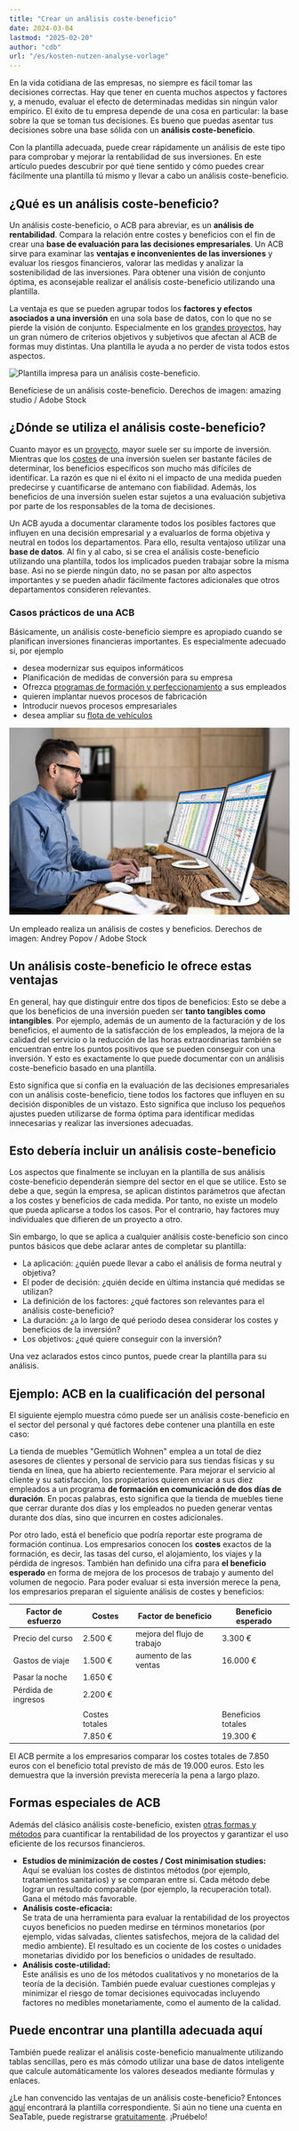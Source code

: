 ```yaml
---
title: "Crear un análisis coste-beneficio"
date: 2024-03-04
lastmod: "2025-02-20"
author: "cdb"
url: "/es/kosten-nutzen-analyse-vorlage"
---
```


En la vida cotidiana de las empresas, no siempre es fácil tomar las decisiones correctas. Hay que tener en cuenta muchos aspectos y factores y, a menudo, evaluar el efecto de determinadas medidas sin ningún valor empírico. El éxito de tu empresa depende de una cosa en particular: la base sobre la que se toman tus decisiones. Es bueno que puedas asentar tus decisiones sobre una base sólida con un **análisis coste-beneficio**.

Con la plantilla adecuada, puede crear rápidamente un análisis de este tipo para comprobar y mejorar la rentabilidad de sus inversiones. En este artículo puedes descubrir por qué tiene sentido y cómo puedes crear fácilmente una plantilla tú mismo y llevar a cabo un análisis coste-beneficio.

## ¿Qué es un análisis coste-beneficio?

Un análisis coste-beneficio, o ACB para abreviar, es un **análisis de rentabilidad**. Compara la relación entre costes y beneficios con el fin de crear una **base de evaluación para las decisiones empresariales**. Un ACB sirve para examinar las **ventajas e inconvenientes de las inversiones** y evaluar los riesgos financieros, valorar las medidas y analizar la sostenibilidad de las inversiones. Para obtener una visión de conjunto óptima, es aconsejable realizar el análisis coste-beneficio utilizando una plantilla.

La ventaja es que se pueden agrupar todos los **factores y efectos asociados a una inversión** en una sola base de datos, con lo que no se pierde la visión de conjunto. Especialmente en los [grandes proyectos](https://seatable.io/es/projektstrukturplan-vorlage/), hay un gran número de criterios objetivos y subjetivos que afectan al ACB de formas muy distintas. Una plantilla le ayuda a no perder de vista todos estos aspectos.

![Plantilla impresa para un análisis coste-beneficio.](https://seatable.io/wp-content/uploads/2022/08/Kosten-Nutzen-Analyse-Vorlage_AdobeStock_518582008-711x474.jpg)

Benefíciese de un análisis coste-beneficio. Derechos de imagen: amazing studio / Adobe Stock

## ¿Dónde se utiliza el análisis coste-beneficio?

Cuanto mayor es un [proyecto](https://seatable.io/es/vorlagen-projektplanung/), mayor suele ser su importe de inversión. Mientras que los [costes](https://seatable.io/es/budgetplanung-vorlage/) de una inversión suelen ser bastante fáciles de determinar, los beneficios específicos son mucho más difíciles de identificar. La razón es que ni el éxito ni el impacto de una medida pueden predecirse y cuantificarse de antemano con fiabilidad. Además, los beneficios de una inversión suelen estar sujetos a una evaluación subjetiva por parte de los responsables de la toma de decisiones.

Un ACB ayuda a documentar claramente todos los posibles factores que influyen en una decisión empresarial y a evaluarlos de forma objetiva y neutral en todos los departamentos. Para ello, resulta ventajoso utilizar una **base de datos**. Al fin y al cabo, si se crea el análisis coste-beneficio utilizando una plantilla, todos los implicados pueden trabajar sobre la misma base. Así no se pierde ningún dato, no se pasan por alto aspectos importantes y se pueden añadir fácilmente factores adicionales que otros departamentos consideren relevantes.

### Casos prácticos de una ACB

Básicamente, un análisis coste-beneficio siempre es apropiado cuando se planifican inversiones financieras importantes. Es especialmente adecuado si, por ejemplo

- desea modernizar sus equipos informáticos
- Planificación de medidas de conversión para su empresa
- Ofrezca [programas de formación y perfeccionamiento](https://seatable.io/es/workshop-planen/) a sus empleados
- quieren implantar nuevos procesos de fabricación
- Introducir nuevos procesos empresariales
- desea ampliar su [flota de vehículos](https://seatable.io/es/fuhrparkmanagement/)

![El empleado crea una plantilla para un análisis coste-beneficio.](images/Kosten-Nutzen-Analyse-Vorlage_AdobeStock_467514550.jpg)

Un empleado realiza un análisis de costes y beneficios. Derechos de imagen: Andrey Popov / Adobe Stock

## Un análisis coste-beneficio le ofrece estas ventajas

En general, hay que distinguir entre dos tipos de beneficios: Esto se debe a que los beneficios de una inversión pueden ser **tanto tangibles como intangibles**. Por ejemplo, además de un aumento de la facturación y de los beneficios, el aumento de la satisfacción de los empleados, la mejora de la calidad del servicio o la reducción de las horas extraordinarias también se encuentran entre los puntos positivos que se pueden conseguir con una inversión. Y esto es exactamente lo que puede documentar con un análisis coste-beneficio basado en una plantilla.

Esto significa que si confía en la evaluación de las decisiones empresariales con un análisis coste-beneficio, tiene todos los factores que influyen en su decisión disponibles de un vistazo. Esto significa que incluso los pequeños ajustes pueden utilizarse de forma óptima para identificar medidas innecesarias y realizar las inversiones adecuadas.

## Esto debería incluir un análisis coste-beneficio

Los aspectos que finalmente se incluyan en la plantilla de sus análisis coste-beneficio dependerán siempre del sector en el que se utilice. Esto se debe a que, según la empresa, se aplican distintos parámetros que afectan a los costes y beneficios de cada medida. Por tanto, no existe un modelo que pueda aplicarse a todos los casos. Por el contrario, hay factores muy individuales que difieren de un proyecto a otro.

Sin embargo, lo que se aplica a cualquier análisis coste-beneficio son cinco puntos básicos que debe aclarar antes de completar su plantilla:

- La aplicación: ¿quién puede llevar a cabo el análisis de forma neutral y objetiva?
- El poder de decisión: ¿quién decide en última instancia qué medidas se utilizan?
- La definición de los factores: ¿qué factores son relevantes para el análisis coste-beneficio?
- La duración: ¿a lo largo de qué periodo desea considerar los costes y beneficios de la inversión?
- Los objetivos: ¿qué quiere conseguir con la inversión?

Una vez aclarados estos cinco puntos, puede crear la plantilla para su análisis.

## Ejemplo: ACB en la cualificación del personal

El siguiente ejemplo muestra cómo puede ser un análisis coste-beneficio en el sector del personal y qué factores debe contener una plantilla en este caso:

La tienda de muebles "Gemütlich Wohnen" emplea a un total de diez asesores de clientes y personal de servicio para sus tiendas físicas y su tienda en línea, que ha abierto recientemente. Para mejorar el servicio al cliente y su satisfacción, los propietarios quieren enviar a sus diez empleados a un programa **de formación en comunicación de dos días de duración**. En pocas palabras, esto significa que la tienda de muebles tiene que cerrar durante dos días y los empleados no pueden generar ventas durante dos días, sino que incurren en costes adicionales.

Por otro lado, está el beneficio que podría reportar este programa de formación continua. Los empresarios conocen los **costes** exactos de la formación, es decir, las tasas del curso, el alojamiento, los viajes y la pérdida de ingresos. También han definido una cifra para **el beneficio esperado** en forma de mejora de los procesos de trabajo y aumento del volumen de negocio. Para poder evaluar si esta inversión merece la pena, los empresarios preparan el siguiente análisis de costes y beneficios:

| Factor de esfuerzo | Costes | Factor de beneficio | Beneficio esperado |
| --- | --- | --- | --- |
| Precio del curso | 2.500 € | mejora del flujo de trabajo | 3.300 € |
| Gastos de viaje | 1.500 € | aumento de las ventas | 16.000 € |
| Pasar la noche | 1.650 € |  |  |
| Pérdida de ingresos | 2.200 € |  |  |
|  |  |  |  |
|  | Costes totales |  | Beneficios totales |
|  | 7.850 € |  | 19.300 € |

El ACB permite a los empresarios comparar los costes totales de 7.850 euros con el beneficio total previsto de más de 19.000 euros. Esto les demuestra que la inversión prevista merecería la pena a largo plazo.

## Formas especiales de ACB

Además del clásico análisis coste-beneficio, existen [otras formas y métodos](https://de.wikipedia.org/wiki/Kosten-Nutzen-Analyse) para cuantificar la rentabilidad de los proyectos y garantizar el uso eficiente de los recursos financieros.

- **Estudios de minimización de costes / Cost minimisation studies:**  
    Aquí se evalúan los costes de distintos métodos (por ejemplo, tratamientos sanitarios) y se comparan entre sí. Cada método debe lograr un resultado comparable (por ejemplo, la recuperación total). Gana el método más favorable.
- **Análisis coste-eficacia:**  
    Se trata de una herramienta para evaluar la rentabilidad de los proyectos cuyos beneficios no pueden medirse en términos monetarios (por ejemplo, vidas salvadas, clientes satisfechos, mejora de la calidad del medio ambiente). El resultado es un cociente de los costes o unidades monetarias dividido por los beneficios o unidades de resultado.
- **Análisis coste-utilidad:**  
    Este análisis es uno de los métodos cualitativos y no monetarios de la teoría de la decisión. También puede evaluar cuestiones complejas y minimizar el riesgo de tomar decisiones equivocadas incluyendo factores no medibles monetariamente, como el aumento de la calidad.

## Puede encontrar una plantilla adecuada aquí

También puede realizar el análisis coste-beneficio manualmente utilizando tablas sencillas, pero es más cómodo utilizar una base de datos inteligente que calcule automáticamente los valores deseados mediante fórmulas y enlaces.

¿Le han convencido las ventajas de un análisis coste-beneficio? Entonces [aquí](https://seatable.io/es/vorlage/le5dfgmarq6nvyuzgyafwq/) encontrará la plantilla correspondiente. Si aún no tiene una cuenta en SeaTable, puede registrarse [gratuitamente](https://seatable.io/es/registrierung/). ¡Pruébelo!
